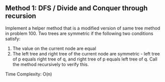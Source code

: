 ## Method 1: DFS / Divide and Conquer through recursion

Implement a helper method that is a modified version of same tree method in problem 100. Two trees are symmetric if the following two conditions satisfy:

1) The value on the current node are equal
2) The left tree and right tree of the current node are symmetric - left tree of p equals right tree of q, and right tree of p equals
left tree of q. Call the method recursively to verify this.

Time Complexity: O(n)
